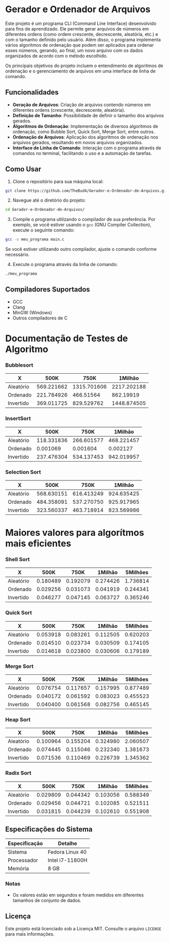# Gerador e Ordenador de Arquivos

Este projeto é um programa CLI (Command Line Interface) desenvolvido para fins de aprendizado. Ele permite gerar arquivos de números em diferentes ordens (como ordem crescente, decrescente, aleatória, etc.) e com o tamanho definido pelo usuário. Além disso, o programa implementa vários algoritmos de ordenação que podem ser aplicados para ordenar esses números, gerando, ao final, um novo arquivo com os dados organizados de acordo com o método escolhido.

Os principais objetivos do projeto incluem o entendimento de algoritmos de ordenação e o gerenciamento de arquivos em uma interface de linha de comando.

## Funcionalidades

- **Geração de Arquivos**: Criação de arquivos contendo números em diferentes ordens (crescente, decrescente, aleatória).
- **Definição de Tamanho**: Possibilidade de definir o tamanho dos arquivos gerados.
- **Algoritmos de Ordenação**: Implementação de diversos algoritmos de ordenação, como Bubble Sort, Quick Sort, Merge Sort, entre outros.
- **Ordenação de Arquivos**: Aplicação dos algoritmos de ordenação nos arquivos gerados, resultando em novos arquivos organizados.
- **Interface de Linha de Comando**: Interação com o programa através de comandos no terminal, facilitando o uso e a automação de tarefas.


## Como Usar

1. Clone o repositório para sua máquina local:

```bash
git clone https://github.com/TheBud4/Gerador-e-Ordenador-de-Arquivos.git
```

2. Navegue até o diretório do projeto:

```bash
cd Gerador-e-Ordenador-de-Arquivos/     
```

3. Compile o programa utilizando o compilador de sua preferência. Por exemplo, se você estiver usando o `gcc` (GNU Compiler Collection), execute o seguinte comando:

```bash
gcc -o meu_programa main.c
```

Se você estiver utilizando outro compilador, ajuste o comando conforme necessário.

4. Execute o programa através da linha de comando:

```bash
./meu_programa
```
## Compiladores Suportados

- GCC
- Clang
- MinGW (Windows)
- Outros compiladores de C


# Documentação de Testes de Algoritmo

### Bubblesort

| X          | 500K        | 750K        | 1Milhão     |
|------------|-------------|-------------|-------------|
| Aleatório  | 569.221662  | 1315.701606 | 2217.202188 |
| Ordenado   | 221.784926  | 466.51564   | 862.19919   |
| Invertido  | 369.011725  | 829.529762  | 1448.874505 |

### InsertSort

| X          | 500K        | 750K        | 1Milhão     |
|------------|-------------|-------------|-------------|
| Aleatório  | 118.331836  | 266.601577  | 468.221457  |
| Ordenado   | 0.001069    | 0.001604    | 0.002127    |
| Invertido  | 237.476304  | 534.137453  | 942.019957  |

### Selection Sort

| X          | 500K        | 750K        | 1Milhão     |
|------------|-------------|-------------|-------------|
| Aleatório  | 568.630151  | 616.413249  | 924.635425  |
| Ordenado   | 484.358091  | 537.270750  | 925.917965  |
| Invertido  | 323.560337  | 463.718914  | 823.569986  |

# Maiores valores para algorítmos mais eficientes

### Shell Sort

| X          | 500K        | 750K        | 1Milhão     | 5Milhões   |
|------------|-------------|-------------|-------------|------------|
| Aleatório  | 0.180489    | 0.192079    | 0.274426    | 1.736814   |
| Ordenado   | 0.029256    | 0.031073    | 0.041919    | 0.244341   |
| Invertido  | 0.046277    | 0.047145    | 0.063727    | 0.365246   |

### Quick Sort

| X          | 500K        | 750K        | 1Milhão     | 5Milhões   |
|------------|-------------|-------------|-------------|------------|
| Aleatório  | 0.053918    | 0.083261    | 0.112505    | 0.620203   |
| Ordenado   | 0.014510    | 0.023734    | 0.030509    | 0.174105   |
| Invertido  | 0.014618    | 0.023800    | 0.030606    | 0.179189   |

### Merge Sort

| X          | 500K        | 750K        | 1Milhão     | 5Milhões   |
|------------|-------------|-------------|-------------|------------|
| Aleatório  | 0.076754    | 0.117657    | 0.157995    | 0.877489   |
| Ordenado   | 0.040172    | 0.061592    | 0.083023    | 0.455523   |
| Invertido  | 0.040400    | 0.061568    | 0.082756    | 0.465145   |

### Heap Sort

| X          | 500K        | 750K        | 1Milhão     | 5Milhões   |
|------------|-------------|-------------|-------------|------------|
| Aleatório  | 0.100964    | 0.155204    | 0.324980    | 2.060507   |
| Ordenado   | 0.074445    | 0.115046    | 0.232340    | 1.381673   |
| Invertido  | 0.071536    | 0.110469    | 0.226739    | 1.345362   |

### Radix Sort

| X          | 500K        | 750K        | 1Milhão     | 5Milhões   |
|------------|-------------|-------------|-------------|------------|
| Aleatório  | 0.029809    | 0.044342    | 0.103056    | 0.588349   |
| Ordenado   | 0.029456    | 0.044721    | 0.102085    | 0.521511   |
| Invertido  | 0.031815    | 0.044239    | 0.102610    | 0.551908   |
		

## Especificações do Sistema

| Especificação | Detalhe            |
|---------------|--------------------|
| Sistema       | Fedora Linux 40    |
| Processador   | Intel i7-11800H    |
| Memória       | 8 GB               |

### Notas
- Os valores estão em segundos e foram medidos em diferentes tamanhos de conjunto de dados.

## Licença

Este projeto está licenciado sob a Licença MIT. Consulte o arquivo `LICENSE` para mais informações.
